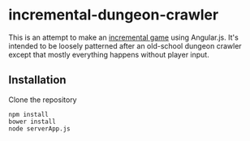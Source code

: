 # incremental-dungeon-crawler
This is an attempt to make an [incremental game](http://en.wikipedia.org/wiki/Incremental_game "Incremental game") using
Angular.js. It's intended to be loosely patterned after an old-school dungeon crawler except that mostly everything
happens without player input.

## Installation

Clone the repository

```
npm install
bower install
node serverApp.js
```

